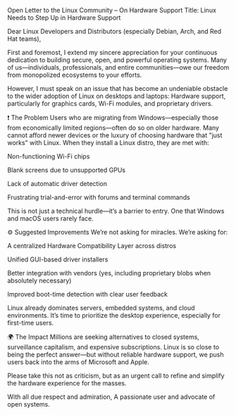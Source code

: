  Open Letter to the Linux Community – On Hardware Support
Title: Linux Needs to Step Up in Hardware Support

Dear Linux Developers and Distributors (especially Debian, Arch, and Red Hat teams),

First and foremost, I extend my sincere appreciation for your continuous dedication to building secure, open, and powerful operating systems. Many of us—individuals, professionals, and entire communities—owe our freedom from monopolized ecosystems to your efforts.

However, I must speak on an issue that has become an undeniable obstacle to the wider adoption of Linux on desktops and laptops: Hardware support, particularly for graphics cards, Wi-Fi modules, and proprietary drivers.

❗ The Problem
Users who are migrating from Windows—especially those from economically limited regions—often do so on older hardware. Many cannot afford newer devices or the luxury of choosing hardware that "just works" with Linux. When they install a Linux distro, they are met with:

Non-functioning Wi-Fi chips

Blank screens due to unsupported GPUs

Lack of automatic driver detection

Frustrating trial-and-error with forums and terminal commands

This is not just a technical hurdle—it’s a barrier to entry. One that Windows and macOS users rarely face.

⚙️ Suggested Improvements
We’re not asking for miracles. We’re asking for:

A centralized Hardware Compatibility Layer across distros

Unified GUI-based driver installers

Better integration with vendors (yes, including proprietary blobs when absolutely necessary)

Improved boot-time detection with clear user feedback

Linux already dominates servers, embedded systems, and cloud environments. It’s time to prioritize the desktop experience, especially for first-time users.

🌍 The Impact
Millions are seeking alternatives to closed systems, surveillance capitalism, and expensive subscriptions. Linux is so close to being the perfect answer—but without reliable hardware support, we push users back into the arms of Microsoft and Apple.

Please take this not as criticism, but as an urgent call to refine and simplify the hardware experience for the masses.

With all due respect and admiration,
A passionate user and advocate of open systems.
